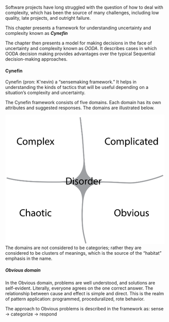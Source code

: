 Software projects have long struggled with the question of how to deal with complexity, which has been the source of many challenges, including low quality, late projects, and outright failure.

This chapter presents a framework for understanding uncertainty and complexity known as **_Cynefin_**

The chapter then presents a model for making decisions in the face of uncertainty and complexity known as _OODA_. It describes cases in which OODA decision making provides advantages over the typical Sequential decision-making approaches.

#### Cynefin 
Cynefin (pron: K'nevin) a “sensemaking framework.” It helps in understanding the kinds of tactics that will be useful depending on a situation’s complexity and uncertainty.

The Cynefin framework consists of five domains. Each domain has its own attributes and suggested responses. The domains are illustrated below.

![The_Cynefin_Framework](images/The_Cynefin_Framework.png)
The domains are not considered to be categories; rather they are considered to be clusters of meanings, which is the source of the “habitat” emphasis in the name.

##### Obvious domain
In the Obvious domain, problems are well understood, and solutions are self-evident. Literally, everyone agrees on the one correct answer. The relationship between cause and effect is simple and direct. This is the realm of pattern application: programmed, proceduralized, rote behavior.

The approach to Obvious problems is described in the framework as:
sense -> categorize -> respond


